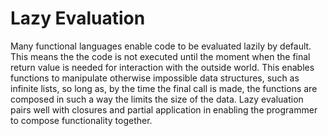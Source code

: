 ---
---
# Lazy Evaluation
 Many functional languages enable code to be evaluated lazily by default. This means the the code is not executed until the moment when the final return value is needed for interaction with the outside world. This enables functions to manipulate otherwise impossible data structures, such as infinite lists, so long as, by the time the final call is made, the functions are composed in such a way the limits the size of the data. Lazy evaluation pairs well with closures and partial application in enabling the programmer to compose functionality together.